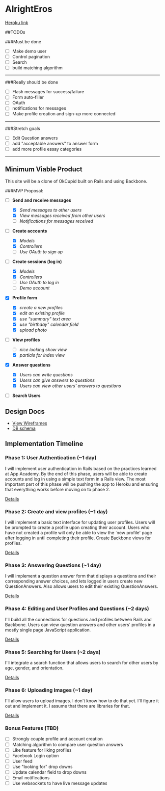 # AlrightEros

[Heroku link][heroku]

##TODOs

###Must be done
* [ ] Make demo user
* [ ] Control pagination
* [ ] Search
* [ ] build matching algorithm

----
###Really should be done
* [ ] Flash messages for success/failure
* [ ] Form auto-filler
* [ ] OAuth
* [ ] notifications for messages
* [ ] Make profile creation and sign-up more connected

----
###Stretch goals
* [ ] Edit Question answers
* [ ] add "acceptable answers" to answer form
* [ ] add more profile essay categories

[heroku]: http://alrighteros.herokuapp.com

----
## Minimum Viable Product
This site will be a clone of OkCupid built on Rails and using Backbone.

###MVP Proposal:
- [ ] **Send and receive messages**
  * [x] *Send messages to other users*
  * [x] *View messages received from other users*
  * [ ] *Notifications for messages received*
- [ ] **Create accounts**
  * [x] *Models*
  * [x] *Controllers*
  * [ ] *Use OAuth to sign up*
- [ ] **Create sessions (log in)**
  * [x] *Models*
  * [x] *Controllers*
  * [ ] *Use OAuth to log in*
  * [ ] *Demo account*
- [x] **Profile form**
  * [x] *create a new profiles*
  * [x] *edit an existing profile*
  * [x] *use "summary" text area*
  * [x] *use "birthday" calendar field*
  * [x] *upload photo*
- [ ] **View profiles**
  * [ ] *nice looking show view*
  * [x] *partials for index view*
- [x] **Answer questions**
  * [x] *Users can write questions*
  * [x] *Users can give answers to questions*
  * [x] *Users can view other users' answers to questions*
- [ ] **Search Users**


## Design Docs
* [View Wireframes][views]
* [DB schema][schema]

[views]: ./docs/views.md
[schema]: ./docs/schema.md

## Implementation Timeline

### Phase 1: User Authentication (~1 day)
I will implement user authentication in Rails based on the practices learned at App Academy. By the end of this phase, users will be able to create accounts and log in using a simple text form in a Rails view. The most important part of this phase will be pushing the app to Heroku and ensuring that everything works before moving on to phase 2.

[Details][phase-one]

### Phase 2: Create and view profiles (~1 day)
I will implement a basic text interface for updating user profiles. Users will be prompted to create a profile upon creating their account. Users who have not created a profile will only be able to view the 'new profile' page after logging in until completing their profile. Create Backbone views for profiles.

[Details][phase-two]

### Phase 3: Answering Questions (~1 day)
I will implement a question answer form that displays a questions and their corresponding answer choices, and lets logged in users create new QuestionAnswers. Also allows users to edit their existing QuestionAnswers.

[Details][phase-three]

### Phase 4: Editing and User Profiles and Questions (~2 days)
I'll build all the connections for questions and profiles between Rails and Backbone. Users can view question answers and other users' profiles in a mostly single page JavaScript application.

[Details][phase-four]

### Phase 5: Searching for Users (~2 days)
I'll integrate a search function that allows users to search for other users by age, gender, and orientation.

[Details][phase-five]

### Phase 6: Uploading Images (~1 day)
I'll allow users to upload images. I don't know how to do that yet. I'll figure it out and implement it. I assume that there are libraries for that.

[Details][phase-six]

### Bonus Features (TBD)
- [ ] Strongly couple profile and account creation
- [ ] Matching algorithm to compare user question answers
- [ ] Like feature for liking profiles
- [ ] Facebook Login option
- [ ] User feed
- [ ] Use "looking for" drop downs
- [ ] Update calendar field to drop downs
- [ ] Email notifications
- [ ] Use websockets to have live message updates

[phase-one]: ./docs/phases/phase1.md
[phase-two]: ./docs/phases/phase2.md
[phase-three]: ./docs/phases/phase3.md
[phase-four]: ./docs/phases/phase4.md
[phase-five]: ./docs/phases/phase5.md
[phase-six]: ./docs/phases/phase6.md
